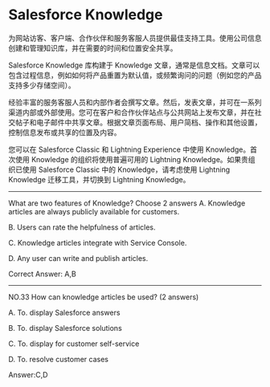 # Salesforce Knowledge

为网站访客、客户端、合作伙伴和服务客服人员提供最佳支持工具。使用公司信息创建和管理知识库，并在需要的时间和位置安全共享。



Salesforce Knowledge 库构建于 Knowledge 文章，通常是信息文档。文章可以包含过程信息，例如如何将产品重置为默认值，或频繁询问的问题（例如您的产品支持多少存储空间）。

经验丰富的服务客服人员和内部作者会撰写文章。然后，发表文章，并可在一系列渠道内部或外部使用。您可在客户和合作伙伴站点与公共网站上发布文章，并在社交帖子和电子邮件中共享文章。根据文章页面布局、用户简档、操作和其他设置，控制信息发布或共享的位置及内容。

您可以在 Salesforce Classic 和 Lightning Experience 中使用 Knowledge。首次使用 Knowledge 的组织将使用普遍可用的 Lightning Knowledge。如果贵组织已使用 Salesforce Classic 中的 Knowledge，请考虑使用 Lightning Knowledge 迁移工具，并切换到 Lightning Knowledge。

---

What are two features of Knowledge?
Choose 2 answers
A. Knowledge articles are always publicly available for customers.

B. Users can rate the helpfulness of articles.

C. Knowledge articles integrate with Service Console.

D. Any user can write and publish articles.

Correct Answer: A,B

---

NO.33 How can knowledge articles be used? (2 answers) 

A. To. display Salesforce answers 

B. To. display Salesforce solutions 

C. To. display for customer self-service 

D. To. resolve customer cases 

Answer:C,D

